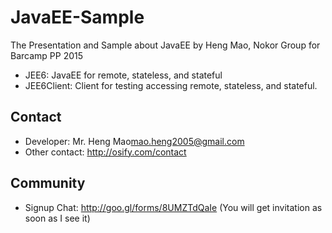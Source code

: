 # JavaEE-Sample
The Presentation and Sample about JavaEE by Heng Mao, Nokor Group for Barcamp PP 2015

- JEE6: JavaEE for remote, stateless, and stateful
- JEE6Client: Client for testing accessing remote, stateless, and stateful.

## Contact

- Developer: Mr. Heng Mao<mao.heng2005@gmail.com>
- Other contact: http://osify.com/contact


## Community

- Signup Chat: http://goo.gl/forms/8UMZTdQaIe
  (You will get invitation as soon as I see it)
